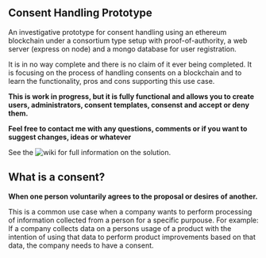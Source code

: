 ## Consent Handling Prototype
An investigative  prototype for consent handling using an ethereum blockchain under a consortium type setup with proof-of-authority, a web server (express on node) and a mongo database for user registration.

It is in no way complete and there is no claim of it ever being completed. It is focusing on the process of handling consents on a blockchain and to learn the functionality, pros and cons supporting this use case.

**This is work in progress, but it is fully functional and allows you to create users, administrators, consent templates, consenst and accept or deny them.**

**Feel free to contact me with any questions, comments or if you want to suggest changes, ideas or whatever**

See the ![wiki](https://github.com/dnulnets/consent/wiki) for full information on the solution.

## What is a consent?
**When one person voluntarily agrees to the proposal or desires of another.**

This is a common use case when a company wants to perform processing of information collected from a person for a specific purpouse. For example: If a company collects data on a persons usage of a product with the intention of using that data to perform product improvements based on that data, the company needs to have a consent.
